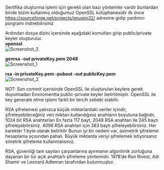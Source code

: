 Sertifika oluşturma işlemi için gerekli olan bazı yöntemler vardır bunlardan biride bizim kullanmış olduğumuz OpenSSL kütüphanesidir
ilk önce https://sourceforge.net/projects/gnuwin32/ adresine gidip yardımcı porgramı indirebilirsiniz

Ardından dosya dizini içersinde aşağıdaki komutları girip public/private keyler oluşturulur.\
**openssl**\
![Screenshot_3](https://user-images.githubusercontent.com/54475720/125471316-ad1b1d06-d14b-4f46-ad97-61cc4d018afd.png)

**genrsa -out privateKey.pem 2048**\
![Screenshot_1](https://user-images.githubusercontent.com/54475720/125290516-1034eb80-e329-11eb-87d9-cde9e22c98e3.png)

**rsa -in privateKey.pem -pubout -out publicKey.pem**\
![Screenshot_2](https://user-images.githubusercontent.com/54475720/125290532-14f99f80-e329-11eb-8453-277f0db0aae8.png)

NOT: Son commit içerisinde OpenSSL ile oluşturulan keylere gerek duyulmadan Enviromentta public-private keyler belirtilmiştir. OpenSSL ile key generate etme işlemi farklı bir tercih sebebi olabilir.



RSA şifrelemesi yalnızca küçük miktarlardaki veriler içindir, şifreleyebileceğiniz veri miktarı kullandığınız anahtarın boyutuna bağlıdır, 
1024 bit RSA anahtarları En fazla 117 bayt, 
2048 RSA anahtarı ile 245 baytı şifreleyebilirsiniz. 
4096 RSA anahtari için 383 baytı şifreleyebilirsiniz. 
Her karekter 1 byte olarak beliritilir
Bunun iyi bir nedeni var, asimetrik şifreleme hesaplama açısından pahalı. Büyük miktarda veriyi şifrelemek istiyorsanız simetrik şifreleme kullanmalısınız.


RSA, güvenliği tam sayıları çarpanlarına ayırmanın algoritmik zorluğuna dayanan bir tür açık anahtarlı şifreleme yöntemidir. 1978’de Ron Rivest, Adi Shamir ve Leonard Adleman tarafından bulunmuştur.
